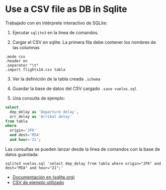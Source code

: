 # Use a CSV file as DB in Sqlite
Trabajado con en intérprete interactivo de SQLite:

1. Ejecutar ```sqlite3``` en la linea de comandos.

1. Cargar el CSV en sqlite. La primera fila debe contener los nombres de las columnas
```
.mode csv 
.header on
.separator "\t"
.import flights14.csv tabla
```
3. Ver la definición de la tabla creada
`.schema`

1. Guardar la base de datos del CSV cargado
`.save vuelos.sql`

1. Una consulta de ejemplo:
```sql
select 
  dep_delay as 'Departure delay',
  arr_delay as 'Arribal delay' 
from tabla 
where 
  origin='JFK' 
  and dest='MIA' 
  and hour='21';
``` 
Las consultas se pueden lanzar desde la linea de comandos con la base de datos guardada:
```
sqlite3 vuelos.sql 'select dep_delay from tabla where origin="JFK" and dest="MIA" and hour="21";'
```

- [Documentación en (sqlite.org)](https://www.sqlite.org/cli.html)
- [CSV de ejemplo utilizado](https://github.com/Rdatatable/data.table/blob/master/vignettes/flights14.csv)